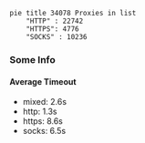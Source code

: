 
```mermaid
pie title 34078 Proxies in list
    "HTTP" : 22742
    "HTTPS": 4776
    "SOCKS" : 10236
```

### Some Info
#### Average Timeout

- mixed: 2.6s
- http: 1.3s
- https: 8.6s
- socks: 6.5s
